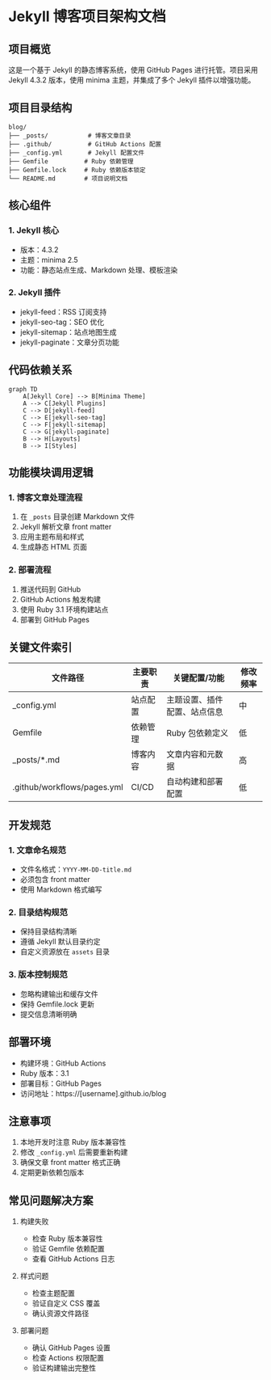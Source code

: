 # Jekyll 博客项目架构文档

## 项目概览
这是一个基于 Jekyll 的静态博客系统，使用 GitHub Pages 进行托管。项目采用 Jekyll 4.3.2 版本，使用 minima 主题，并集成了多个 Jekyll 插件以增强功能。

## 项目目录结构
```
blog/
├── _posts/           # 博客文章目录
├── .github/          # GitHub Actions 配置
├── _config.yml       # Jekyll 配置文件
├── Gemfile          # Ruby 依赖管理
├── Gemfile.lock     # Ruby 依赖版本锁定
└── README.md        # 项目说明文档
```

## 核心组件

### 1. Jekyll 核心
- 版本：4.3.2
- 主题：minima 2.5
- 功能：静态站点生成、Markdown 处理、模板渲染

### 2. Jekyll 插件
- jekyll-feed：RSS 订阅支持
- jekyll-seo-tag：SEO 优化
- jekyll-sitemap：站点地图生成
- jekyll-paginate：文章分页功能

## 代码依赖关系
```mermaid
graph TD
    A[Jekyll Core] --> B[Minima Theme]
    A --> C[Jekyll Plugins]
    C --> D[jekyll-feed]
    C --> E[jekyll-seo-tag]
    C --> F[jekyll-sitemap]
    C --> G[jekyll-paginate]
    B --> H[Layouts]
    B --> I[Styles]
```

## 功能模块调用逻辑

### 1. 博客文章处理流程
1. 在 `_posts` 目录创建 Markdown 文件
2. Jekyll 解析文章 front matter
3. 应用主题布局和样式
4. 生成静态 HTML 页面

### 2. 部署流程
1. 推送代码到 GitHub
2. GitHub Actions 触发构建
3. 使用 Ruby 3.1 环境构建站点
4. 部署到 GitHub Pages

## 关键文件索引
| 文件路径 | 主要职责 | 关键配置/功能 | 修改频率 |
|---------|---------|--------------|---------|
| _config.yml | 站点配置 | 主题设置、插件配置、站点信息 | 中 |
| Gemfile | 依赖管理 | Ruby 包依赖定义 | 低 |
| _posts/*.md | 博客内容 | 文章内容和元数据 | 高 |
| .github/workflows/pages.yml | CI/CD | 自动构建和部署配置 | 低 |

## 开发规范

### 1. 文章命名规范
- 文件名格式：`YYYY-MM-DD-title.md`
- 必须包含 front matter
- 使用 Markdown 格式编写

### 2. 目录结构规范
- 保持目录结构清晰
- 遵循 Jekyll 默认目录约定
- 自定义资源放在 `assets` 目录

### 3. 版本控制规范
- 忽略构建输出和缓存文件
- 保持 Gemfile.lock 更新
- 提交信息清晰明确

## 部署环境
- 构建环境：GitHub Actions
- Ruby 版本：3.1
- 部署目标：GitHub Pages
- 访问地址：https://[username].github.io/blog

## 注意事项
1. 本地开发时注意 Ruby 版本兼容性
2. 修改 `_config.yml` 后需要重新构建
3. 确保文章 front matter 格式正确
4. 定期更新依赖包版本

## 常见问题解决方案
1. 构建失败
   - 检查 Ruby 版本兼容性
   - 验证 Gemfile 依赖配置
   - 查看 GitHub Actions 日志

2. 样式问题
   - 检查主题配置
   - 验证自定义 CSS 覆盖
   - 确认资源文件路径

3. 部署问题
   - 确认 GitHub Pages 设置
   - 检查 Actions 权限配置
   - 验证构建输出完整性 